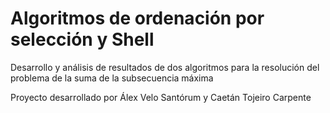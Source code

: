 # Algoritmos de ordenación por selección y Shell

Desarrollo y análisis de resultados de dos algoritmos para la resolución del problema de la suma de la subsecuencia máxima

Proyecto desarrollado por Álex Velo Santórum y Caetán Tojeiro Carpente
